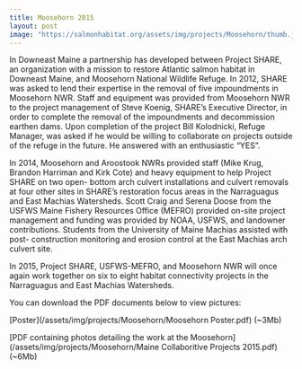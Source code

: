 ```yaml
---
title: Moosehorn 2015
layout: post
image: "https://salmonhabitat.org/assets/img/projects/Moosehorn/thumb.jpg"
---
```

In Downeast Maine a partnership has developed between Project SHARE, an organization with a mission to restore Atlantic salmon habitat in Downeast Maine, and Moosehorn National Wildlife Refuge. In 2012, SHARE was asked to lend their expertise in the removal of five impoundments in Moosehorn NWR. Staff and equipment was provided from Moosehorn NWR to the project management of Steve Koenig, SHARE’s Executive Director, in order to complete the removal of the impoundments and decommission earthen dams. Upon completion of the project Bill Kolodnicki, Refuge Manager, was asked if he would be willing to collaborate on projects outside of the refuge in the future. He answered with an enthusiastic “YES”.

In 2014, Moosehorn and Aroostook NWRs provided staff (Mike Krug, Brandon Harriman and Kirk Cote) and heavy equipment to help Project SHARE on two open- bottom arch culvert installations and culvert removals at four other sites in SHARE’s restoration focus areas in the Narraguagus and East Machias Watersheds. Scott Craig and Serena Doose from the USFWS Maine Fishery Resources Office (MEFRO) provided on-site project management and funding was provided by NOAA, USFWS, and landowner contributions. Students from the University of Maine Machias assisted with post- construction monitoring and erosion control at the East Machias arch culvert site.

In 2015, Project SHARE, USFWS-MEFRO, and Moosehorn NWR will once again work together on six to eight habitat connectivity projects in the Narraguagus and East Machias Watersheds.

You can download the PDF documents below to view pictures:

[Poster](/assets/img/projects/Moosehorn/Moosehorn Poster.pdf) (~3Mb)

[PDF containing photos detailing the work at the Moosehorn](/assets/img/projects/Moosehorn/Maine Collaboritive Projects 2015.pdf) (~6Mb)